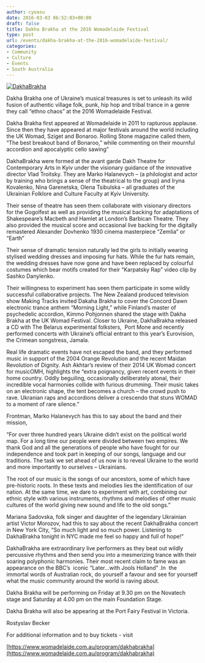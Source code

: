 ```yaml
---
author: cyoasu
date: 2016-03-03 06:52:03+00:00
draft: false
title: Dakha Brakha at the 2016 Womadelaide Festival
type: post
url: /events/dakha-brakha-at-the-2016-womadelaide-festival/
categories:
- Community
- Culture
- Events
- South Australia
---
```


[![DakhaBrakha](http://www.ozeukes.com/wp-content/uploads/2016/03/DakhaBrakha.jpg)
](https://www.womadelaide.com.au/program/dakhabrakha)

Dakha Brakha one of Ukraine’s musical treasures is set to unleash its wild fusion of authentic village folk, punk, hip hop and tribal trance in a genre they call “ethno chaos” at the 2016 Womadelaide Festival.

Dakha Brakha first appeared at Womadelaide in 2011 to rapturous applause. Since then they have appeared at major festivals around the world including the UK Womad, Sziget and Bonaroo. Rolling Stone magazine called them, “The best breakout band of Bonaroo,” while commenting on their mournful accordion and apocalyptic cello sawing”

DakhaBrakha were formed at the avant garde Dakh Theatre for Contemporary Arts in Kyiv under the visionary guidance of the innovative director Vlad Troitsky. They are Marko Halanevych – (a philologist and actor by training who brings a sense of the theatrical to the group) and Iryna Kovalenko, Nina Garenetska, Olena Tsibulska – all graduates of the Ukrainian Folklore and Culture Faculty at Kyiv University.

Their sense of theatre has seen them collaborate with visionary directors for the Gogolfest as well as providing the musical backing for adaptations of Shakespeare’s Macbeth and Hamlet at London’s Barbican Theatre. They also provided the musical score and occasional live backing for the digitally remastered Alexander Dovhenko 1930 cinema masterpiece “Zemlia” or “Earth”

Their sense of dramatic tension naturally led the girls to initially wearing stylised wedding dresses and imposing fur hats. While the fur hats remain, the wedding dresses have now gone and have been replaced by colourful costumes which bear motifs created for their “Karpatsky Rap” video clip by Sashko Danylenko.

Their willingness to experiment has seen them participate in some wildly successful collaborative projects. The New Zealand produced television show Making Tracks invited Dakaha Brakha to cover the Concord Dawn electronic trance anthem “Morning Light,” while Finland’s master of psychedelic accordion, Kimmo Pohjonnen shared the stage with Dakha Brakha at the UK Womad Festival. Closer to Ukraine, DakhaBrakha released a CD with The Belarus experimental folksters,  Port Mone and recently performed concerts with Ukraine’s official entrant to this year’s Eurovision, the Crimean songstress, Jamala.

Real life dramatic events have not escaped the band, and they performed music in support of the 2004 Orange Revolution and the recent Maidan Revolution of Dignity. Ash Akhtar’s review of their 2014 UK Womad concert for musicOMH, highlights the “extra poignancy, given recent events in their home country. Oddly beguiling, occasionally deliberately atonal, their incredible vocal harmonies collide with furious drumming. Their music takes on an electronic shape, the tent becomes a church – the crowd push to rave. Ukranian raps and accordions deliver a crescendo that stuns WOMAD to a moment of rare silence.”

Frontman, Marko Halanevych has this to say about the band and their mission,

“For over three hundred years Ukraine didn’t exist on the political world map. For a long time our people were divided between two empires. We thank God and all the generations of people who have fought for our independence and took part in keeping of our songs, language and our traditions. The task we set ahead of us now is to reveal Ukraine to the world and more im­portantly to ourselves – Ukrainians.

The root of our music is the songs of our ancestors, some of which have pre-historic roots. In these texts and melodies lies the identification of our na­tion. At the same time, we dare to experiment with art, combining our ethnic style with various instru­ments, rhythms and melodies of other music cultures of the world giving new sound and life to the old songs.”

Mariana Sadovska, folk singer and daughter of the legendary Ukrainian artist Victor Morozov, had this to say about the recent DakhaBrakha concert in New York City, “So much light and so much power. Listening to DakhaBrakha tonight in NYC made me feel so happy and full of hope!”

DakhaBrakha are extraordinary live performers as they beat out wildly percussive rhythms and then send you into a mesmerizing trance with their soaring polyphonic harmonies. Their most recent claim to fame was an appearance on the BBC’s  iconic “Later…with Jools Holland” .In  the immortal words of Australian rock, do yourself a favour and see for yourself what the music community around the world is raving about.

Dakha Brakha will be performing on Friday at 9.30 pm on the Novatech stage and Saturday at 4.00 pm on the main Foundation Stage.

Dakha Brakha will also be appearing at the Port Fairy Festival in Victoria.

Rostyslav Becker

For additional information and to buy tickets - visit

[https://www.womadelaide.com.au/program/dakhabrakha](https://www.womadelaide.com.au/program/dakhabrakha)
